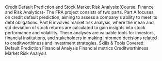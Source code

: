 Credit Default Prediction and Stock Market Risk Analysis:(Course: Finance and Risk Analytics)-
The FRA project consists of two parts. Part A focuses on credit default prediction, aiming to assess a company's ability to meet its debt obligations. Part B involves market risk analysis, where the mean and std deviation of stock returns are calculated to gain insights into stock performance and volatility. These analyses are valuable tools for investors, financial institutions, and stakeholders in making informed decisions related to creditworthiness and investment strategies.
Skills & Tools Covered: Default Prediction
Financial Analysis
Financial metrics
Creditworthiness
Market Risk Analysis
